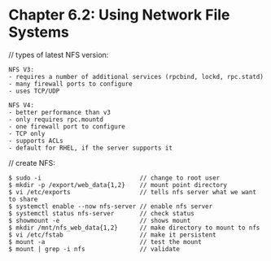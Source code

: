 # **Chapter 6.2: Using Network File Systems**

// types of latest NFS version:

    NFS V3:
    - requires a number of additional services (rpcbind, lockd, rpc.statd)
    - many firewall ports to configure
    - uses TCP/UDP

    NFS V4:
    - better performance than v3
    - only requires rpc.mountd
    - one firewall port to configure
    - TCP only
    - supports ACLs
    - default for RHEL, if the server supports it

// create NFS:

    $ sudo -i                           // change to root user
    $ mkdir -p /export/web_data{1,2}    // mount point directory
    $ vi /etc/exports                   // tells nfs server what we want to share
    $ systemctl enable --now nfs-server // enable nfs server
    $ systemctl status nfs-server       // check status
    $ showmount -e                      // shows mount
    $ mkdir /mnt/nfs_web_data{1,2}      // make directory to mount to nfs
    $ vi /etc/fstab                     // make it persistent
    $ mount -a                          // test the mount
    $ mount | grep -i nfs               // validate

